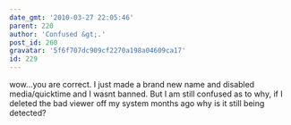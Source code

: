 ```yaml
---
date_gmt: '2010-03-27 22:05:46'
parent: 220
author: 'Confused &gt;.'
post_id: 260
gravatar: '5f6f707dc909cf2270a198a04609ca17'
id: 229
---
```


wow...you are correct.  I just made a brand new name and disabled media/quicktime and I wasnt banned.  But I am still confused as to why, if I deleted the bad viewer off my system months ago why is it still being detected?